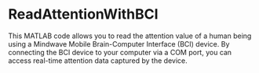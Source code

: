 # ReadAttentionWithBCI
This MATLAB code allows you to read the attention value of a human being using a Mindwave Mobile Brain-Computer Interface (BCI) device. By connecting the BCI device to your computer via a COM port, you can access real-time attention data captured by the device.
